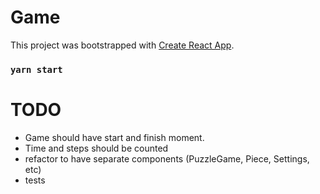 # Game

This project was bootstrapped with [Create React App](https://github.com/facebook/create-react-app).

### `yarn start`

# TODO

- Game should have start and finish moment.
- Time and steps should be counted
- refactor to have separate components (PuzzleGame, Piece, Settings, etc)
- tests
